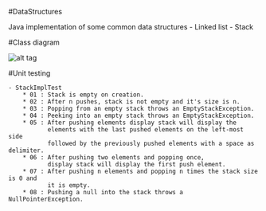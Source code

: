 #DataStructures

Java implementation of some common data structures
    - Linked list
    - Stack
    
#Class diagram

![alt tag](https://raw.github.com/shreyasanand/DataStructures/master/Class-Diagram.PNG)

#Unit testing

    - StackImplTest
        * 01 : Stack is empty on creation.
        * 02 : After n pushes, stack is not empty and it's size is n.
        * 03 : Popping from an empty stack throws an EmptyStackException.
        * 04 : Peeking into an empty stack throws an EmptyStackException.
        * 05 : After pushing elements display stack will display the 
               elements with the last pushed elements on the left-most side
 		       followed by the previously pushed elements with a space as delimiter.
        * 06 : After pushing two elements and popping once, 
               display stack will display the first push element.
        * 07 : After pushing n elements and popping n times the stack size is 0 and 
               it is empty.
        * 08 : Pushing a null into the stack throws a NullPointerException.